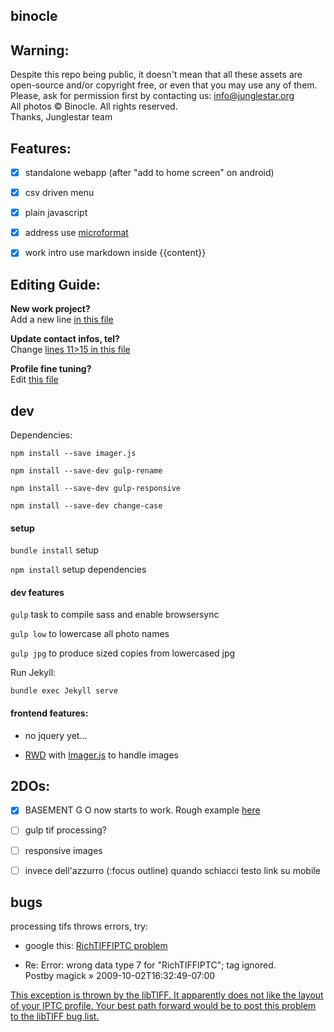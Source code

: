 binocle
---

## Warning:

Despite this repo being public, it doesn't mean that all these assets are open-source and/or copyright free, or even that you may use any of them. Please, ask for permission first by contacting us: info@junglestar.org  
All photos © Binocle. All rights reserved.  
Thanks, Junglestar team  

## Features:
- [X] standalone webapp (after "add to home screen" on android)
- [X] csv driven menu
- [X] plain javascript
- [X] address use [microformat](https://schema.org/Organization)
- [X] work intro use markdown inside {{content}}


## Editing Guide:

**New work project?**  
Add a new line [in this file](https://github.com/toybreaker/binocle/blob/gh-pages/_data/works.csv)

**Update contact infos, tel?**     
Change [lines 11>15 in this file](https://github.com/toybreaker/binocle/blob/gh-pages/_config.yml)

**Profile fine tuning?**    
Edit [this file](https://github.com/toybreaker/binocle/blob/gh-pages/_includes/editables/profile.md)


## dev

Dependencies:

```npm install --save imager.js```

```npm install --save-dev gulp-rename```

```npm install --save-dev gulp-responsive```

```npm install --save-dev change-case```


#### setup

```bundle install``` setup

```npm install``` setup dependencies

#### dev features

```gulp``` task to compile sass and enable browsersync

```gulp low``` to lowercase all photo names

```gulp jpg``` to produce sized copies from lowercased jpg


  Run Jekyll:

```bundle exec Jekyll serve```


#### frontend features:

 - no jquery yet...

 - [RWD](https://en.wikipedia.org/wiki/Responsive_web_design) with [Imager.js](https://github.com/BBC-News/Imager.js/) to handle images



## 2DOs:
- [x] BASEMENT G O now starts to work. Rough example [here](http://binocle.junglestar.org/works/basementgo/)


- [ ] gulp tif processing?

- [ ] responsive images

- [ ] invece dell'azzurro (:focus outline) quando schiacci testo link su mobile


## bugs

processing tifs throws errors, try:

- google this: [RichTIFFIPTC problem ](https://www.google.it/search?q=problem+RichTIFFIPTC&oq=problem+RichTIFFIPTC)

- Re: Error: wrong data type 7 for "RichTIFFIPTC";
  tag ignored.  
  Postby magick » 2009-10-02T16:32:49-07:00

 [This exception is thrown by the libTIFF. It apparently does not like the layout of your IPTC profile. Your best path forward would be to post this problem to the libTIFF bug list.](https://www.imagemagick.org/discourse-server/viewtopic.php?t=12872)
